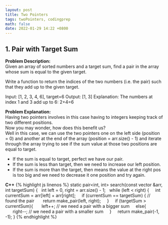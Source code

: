 ```yaml
---
layout: post
title: Two Pointers
tags: twoPointers, codingprep
math: false
date: 2022-01-29 14:22 +0800
---
```


## 1. Pair with Target Sum

**Problem Description:**\
Given an array of sorted numbers and a target sum, find a pair in the array whose sum is equal to the given target.

Write a function to return the indices of the two numbers (i.e. the pair) such that they add up to the given target.

Input: [1, 2, 3, 4, 6], target=6
Output: [1, 3]
Explanation: The numbers at index 1 and 3 add up to 6: 2+4=6

**Problem Explanation:**\
Having two pointers involves in this case having to integers keeping track of two different positions.\
Now you may wonder, how does this benefit us?\
Well in this case, we can use the two pointers one on the left side (position = 0) and another at the end of the array (position = arr.size() - 1) and iterate through the array trying to see if the sum value at those two positions are equal to target.

- If the sum is equal to target, perfect we have our pair.
- If the sum is less than target, then we need to increase our left position.
- If the sum is more than the target, then means the value at the right pos is too big and we need to decrease it one position and try again.

**C++**
{% highlight js linenos %}
static pair<int, int> search(const vector<int> &arr, int targetSum) {
  int left = 0, right = arr.size() - 1;
  while (left < right) {
    int currentSum = arr[left] + arr[right];
    if (currentSum == targetSum) { // found the pair
      return make_pair(left, right);
    }
    if (targetSum > currentSum){
      left++; // we need a pair with a bigger sum
    else{
      right--; // we need a pair with a smaller sum
    }
    return make_pair(-1, -1);
}
{% endhighlight %}
